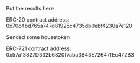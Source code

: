 Put the results here

ERC-20 contract address:
0x70c4bd765a747d81925c4735db0ebf4230a7e120

Sended some housetoken

ERC-721 contract address: 
0x57a13827D332b6820f7aba3B43E72647fEc472B3

